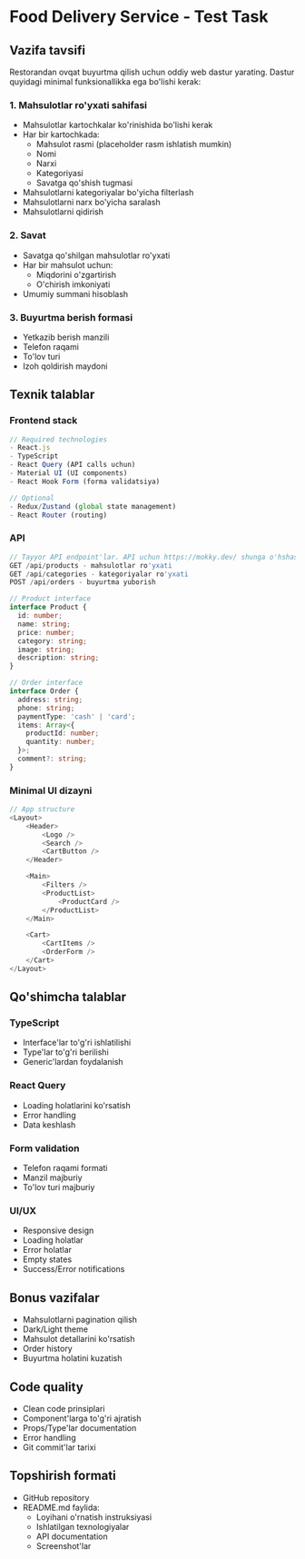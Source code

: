 # Food Delivery Service - Test Task

## Vazifa tavsifi

Restorandan ovqat buyurtma qilish uchun oddiy web dastur yarating. Dastur quyidagi minimal funksionallikka ega bo'lishi kerak:

### 1. Mahsulotlar ro'yxati sahifasi

-   Mahsulotlar kartochkalar ko'rinishida bo'lishi kerak
-   Har bir kartochkada:
    -   Mahsulot rasmi (placeholder rasm ishlatish mumkin)
    -   Nomi
    -   Narxi
    -   Kategoriyasi
    -   Savatga qo'shish tugmasi
-   Mahsulotlarni kategoriyalar bo'yicha filterlash
-   Mahsulotlarni narx bo'yicha saralash
-   Mahsulotlarni qidirish

### 2. Savat

-   Savatga qo'shilgan mahsulotlar ro'yxati
-   Har bir mahsulot uchun:
    -   Miqdorini o'zgartirish
    -   O'chirish imkoniyati
-   Umumiy summani hisoblash

### 3. Buyurtma berish formasi

-   Yetkazib berish manzili
-   Telefon raqami
-   To'lov turi
-   Izoh qoldirish maydoni

## Texnik talablar

### Frontend stack

```typescript
// Required technologies
- React.js
- TypeScript
- React Query (API calls uchun)
- Material UI (UI components)
- React Hook Form (forma validatsiya)

// Optional
- Redux/Zustand (global state management)
- React Router (routing)
```

### API

```typescript
// Tayyor API endpoint'lar. API uchun https://mokky.dev/ shunga o'hshash mock API platformalardan foydalansangiz bo'ladi
GET /api/products - mahsulotlar ro'yxati
GET /api/categories - kategoriyalar ro'yxati
POST /api/orders - buyurtma yuborish

// Product interface
interface Product {
  id: number;
  name: string;
  price: number;
  category: string;
  image: string;
  description: string;
}

// Order interface
interface Order {
  address: string;
  phone: string;
  paymentType: 'cash' | 'card';
  items: Array<{
    productId: number;
    quantity: number;
  }>;
  comment?: string;
}
```

### Minimal UI dizayni

```typescript
// App structure
<Layout>
    <Header>
        <Logo />
        <Search />
        <CartButton />
    </Header>

    <Main>
        <Filters />
        <ProductList>
            <ProductCard />
        </ProductList>
    </Main>

    <Cart>
        <CartItems />
        <OrderForm />
    </Cart>
</Layout>
```

## Qo'shimcha talablar

### TypeScript

-   Interface'lar to'g'ri ishlatilishi
-   Type'lar to'g'ri berilishi
-   Generic'lardan foydalanish

### React Query

-   Loading holatlarini ko'rsatish
-   Error handling
-   Data keshlash

### Form validation

-   Telefon raqami formati
-   Manzil majburiy
-   To'lov turi majburiy

### UI/UX

-   Responsive design
-   Loading holatlar
-   Error holatlar
-   Empty states
-   Success/Error notifications

## Bonus vazifalar

-   Mahsulotlarni pagination qilish
-   Dark/Light theme
-   Mahsulot detallarini ko'rsatish
-   Order history
-   Buyurtma holatini kuzatish

## Code quality

-   Clean code prinsiplari
-   Component'larga to'g'ri ajratish
-   Props/Type'lar documentation
-   Error handling
-   Git commit'lar tarixi

## Topshirish formati

-   GitHub repository
-   README.md faylida:
    -   Loyihani o'rnatish instruksiyasi
    -   Ishlatilgan texnologiyalar
    -   API documentation
    -   Screenshot'lar
    